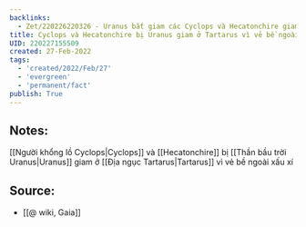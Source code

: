 ```yaml
---
backlinks:
  - Zet/220226220326 - Uranus bắt giam các Cyclops và Hecatonchire giam vào Tartarus
title: Cyclops và Hecatonchire bị Uranus giam ở Tartarus vì vẻ bề ngoài xấu xí
UID: 220227155509
created: 27-Feb-2022
tags:
  - 'created/2022/Feb/27'
  - 'evergreen'
  - 'permanent/fact'
publish: True
---
```

## Notes:
[[Người khổng lồ Cyclops|Cyclops]] và [[Hecatonchire]] bị [[Thần bầu trời Uranus|Uranus]] giam ở [[Địa ngục Tartarus|Tartarus]] vì vẻ bề ngoài xấu xí

## Source:
- [[@ wiki, Gaia]]

